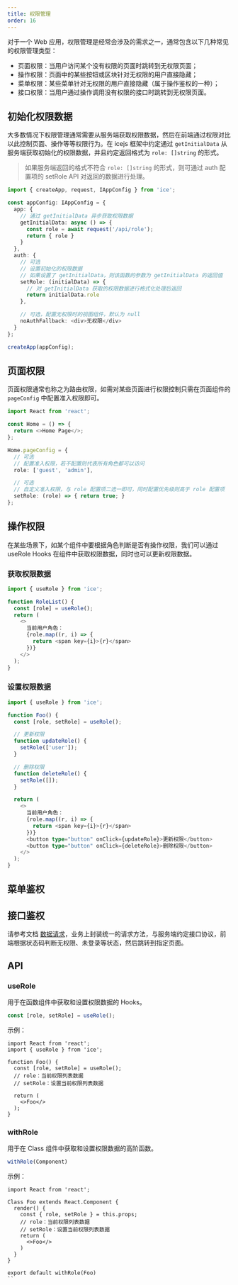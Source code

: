 ```yaml
---
title: 权限管理
order: 16
---
```


对于一个 Web 应用，权限管理是经常会涉及的需求之一，通常包含以下几种常见的权限管理类型：

- 页面权限：当用户访问某个没有权限的页面时跳转到无权限页面；
- 操作权限：页面中的某些按钮或区块针对无权限的用户直接隐藏；
- 菜单权限：某些菜单针对无权限的用户直接隐藏（属于操作鉴权的一种）；
- 接口权限：当用户通过操作调用没有权限的接口时跳转到无权限页面。

## 初始化权限数据

大多数情况下权限管理通常需要从服务端获取权限数据，然后在前端通过权限对比以此控制页面、操作等等权限行为。在 icejs 框架中约定通过 `getInitialData` 从服务端获取初始化的权限数据，并且约定返回格式为 `role: []string` 的形式。

> 如果服务端返回的格式不符合 `role: []string` 的形式，则可通过 auth 配置项的 setRole API 对返回的数据进行处理。

```ts
import { createApp, request, IAppConfig } from 'ice';

const appConfig: IAppConfig = {
  app: {
    // 通过 getInitialData 异步获取权限数据
    getInitialData: async () => {
      const role = await request('/api/role');
      return { role }
    }
  },
  auth: {
    // 可选
    // 设置初始化的权限数据
    // 如果设置了 getInitialData，则该函数的参数为 getInitialData 的返回值
    setRole: (initialData) => {
      // 对 getInitialData 获取的权限数据进行格式化处理后返回
      return initialData.role
    },

    // 可选，配置无权限时的视图组件，默认为 null
    noAuthFallback: <div>无权限</div>
  }
};

createApp(appConfig);
```

## 页面权限

页面权限通常也称之为路由权限，如需对某些页面进行权限控制只需在页面组件的 `pageConfig` 中配置准入权限即可。

```ts
import React from 'react';

const Home = () => {
  return <>Home Page</>;
};

Home.pageConfig = {
  // 可选
  // 配置准入权限，若不配置则代表所有角色都可以访问
  role: ['guest', 'admin'],

  // 可选
  // 自定义准入权限，与 role 配置项二选一即可，同时配置优先级则高于 role 配置项
  setRole: (role) => { return true; }
};
```

## 操作权限

在某些场景下，如某个组件中要根据角色判断是否有操作权限，我们可以通过 useRole Hooks 在组件中获取权限数据，同时也可以更新权限数据。

### 获取权限数据

```ts
import { useRole } from 'ice';

function RoleList() {
  const [role] = useRole();
  return (
    <>
      当前用户角色：
      {role.map((r, i) => {
        return <span key={i}>{r}</span>
      })}
    </>
  );
}
```

### 设置权限数据

```ts
import { useRole } from 'ice';

function Foo() {
  const [role, setRole] = useRole();

  // 更新权限
  function updateRole() {
    setRole(['user']);
  }

  // 删除权限
  function deleteRole() {
    setRole([]);
  }

  return (
    <>
      当前用户角色：
      {role.map((r, i) => {
        return <span key={i}>{r}</span>
      })}
      <button type="button" onClick={updateRole}>更新权限</button>
      <button type="button" onClick={deleteRole}>删除权限</button>
    </>
  );
}
```

## 菜单鉴权

## 接口鉴权

请参考文档 [数据请求](https://ice.work/docs/guide/basic/request)，业务上封装统一的请求方法，与服务端约定接口协议，前端根据状态码判断无权限、未登录等状态，然后跳转到指定页面。

## API

### useRole

用于在函数组件中获取和设置权限数据的 Hooks。

```ts
const [role, setRole] = useRole();
```

示例：

```tsx
import React from 'react';
import { useRole } from 'ice';

function Foo() {
  const [role, setRole] = useRole();
  // role：当前权限列表数据
  // setRole：设置当前权限列表数据

  return (
    <>Foo</>
  );
}
```

### withRole

用于在 Class 组件中获取和设置权限数据的高阶函数。

```ts
withRole(Component)
```

示例：

```tsx
import React from 'react';

Class Foo extends React.Component {
  render() {
    const { role, setRole } = this.props;
    // role：当前权限列表数据
    // setRole：设置当前权限列表数据
    return (
      <>Foo</>
    )
  }
}

export default withRole(Foo)
``
